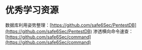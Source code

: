 # 优秀学习资源
数据库利用姿势整理：[https://github.com/safe6Sec/PentestDB](https://github.com/safe6Sec/PentestDB)
渗透横向命令速查：[https://github.com/safe6Sec/command](https://github.com/safe6Sec/command)